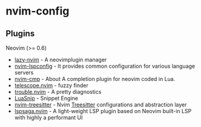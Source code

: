 # nvim-config

## Plugins
Neovim (>= 0.6)

- [lazy-nvim](https://github.com/folke/lazy.nvim) - A neovimplugin manager
- [nvim-lspconfig](https://github.com/neovim/nvim-lspconfig) - It provides common configuration for various language servers
- [nvim-cmp](https://github.com/hrsh7th/nvim-cmp) - About A completion plugin for neovim coded in Lua.
- [telescope.nvim](https://github.com/nvim-telescope/telescope.nvim) - fuzzy finder
- [trouble.nvim](https://github.com/folke/trouble.nvim) - A pretty diagnostics
- [LuaSnip](https://github.com/L3MON4D3/LuaSnip) - Snippet Engine
- [nvim-treesitter](https://github.com/nvim-treesitter/nvim-treesitter) - Nvim [Treesitter](https://github.com/tree-sitter/tree-sitter) configurations and abstraction layer
- [lspsaga.nvim](https://github.com/glepnir/lspsaga.nvim) - A light-weight LSP plugin based on Neovim built-in LSP with highly a performant UI
